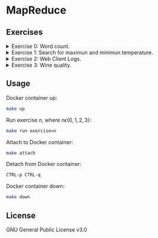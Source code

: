 # MapReduce

## Exercises

<details>
  <summary>Exercise 0: Word count.</summary>

Tutorial from: https://www.michael-noll.com/tutorials/writing-an-hadoop-mapreduce-program-in-python/.

</details>

<details>
  <summary>Exercise 1: Search for maximun and minimun temperature.</summary>

- Find the place where it was the hottest and the coldest in 2017. Indicate the name of the city along with the
  temperature.

- We will use data from daily measurements provided by the NCDC (National Climate Center - NOAA).

- Using those from the following directory: `data/exercise_1`
  _(source ftp://ftp.ncdc.noaa.gov/pub/data/uscrn/products/daily01/2017/)_.

- It is considered hot if the temperature is above 27ºC and cold if the temperature is below -1º C.

- The following file explains the organization of the files: `docs/exercise_1.txt`
  _(source ftp://ftp.ncdc.noaa.gov/pub/data/uscrn/products/daily01/README.txt)_.

- Perform the exercises forcing 2 or more reducers.

- A simple code must be implemented to obtain the final result from the files generated by from the files generated via
  the reducers.

</details>

<details>
  <summary>Exercise 2: Web Client Logs.</summary>

- The files contain the HTTP request logs.

- The organization of the data is detailed in the document: `docs/exercise_2.txt`
  _(source ftp://gaia.cs.umass.edu/pub/zhzhang/Traces-More/html/BU-Web-Client.html)_.

- Using the files in the folder: `data/exercise_2`
  _(source ftp://ftp.town.hall.org/pub/ITA/traces/BU-www-client-traces.tar.gz)_.

    1. Extract the user who accessed the most files in `.ps` format. Show user and number of files accessed (in `.ps`
       format).

    2. Determine the most visited URL, indicating the total number of visits received.

</details>

<details>
  <summary>Exercise 3: Wine quality.</summary>

- Use the data for the two types of wine: `data/exercise_3/winequality-white.csv` and `winequality-red.csv`
  from `data/exercise_3`
  _(source http://archive.ics.uci.edu/ml/machine-learning-databases/wine-quality/)_.

- The organization of the data is detailed in the document: `docs/exercise_3.txt`
  _(source https://archive.ics.uci.edu/ml/machine-learning-databases/wine-quality/winequality.names)_.

- The attributes of the columns are:
    1. Fixed acidity.
    2. Volatile acidity.
    3. Citric acid.
    4. Residual sugar.
    5. Chlorides.
    6. Free sulfur dioxide.
    7. Total sulfur dioxide.
    8. Density.
    9. pH.
    10. Sulfates.
    11. Alcohol.
    12. Quality.

- For each type of wine, extract the average of all the attributes collected in the files.

</details>

## Usage

Docker container up:

```sh
make up
```

Run exercise $n$, where $n \epsilon \{0, 1, 2, 3\}$:

```sh
make run exercise=n
```

Attach to Docker container:

```sh
make attach
```

Detach from Docker container:

```sh
CTRL-p CTRL-q
```

Docker container down:

```sh
make down
```

## License

GNU General Public License v3.0
